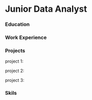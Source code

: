 # Junior Data Analyst

### Education

### Work Experience

### Projects

project 1:

project 2:

project 3:

### Skils

